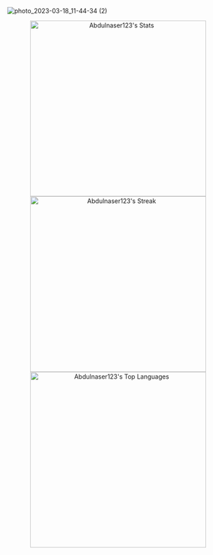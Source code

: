 ![photo_2023-03-18_11-44-34 (2)](https://user-images.githubusercontent.com/108693961/226169368-788235af-3a87-42fb-9786-62d3fbaae2e0.jpg)
<p align="center">
  <img src="https://github-readme-stats.vercel.app/api?username=Abdulnaser123&theme=tokyonight&show_icons=true&hide_border=false&count_private=true" alt="Abdulnaser123's Stats" width="400">
  <br>
  <img src="https://github-readme-streak-stats.herokuapp.com/?user=Abdulnaser123&theme=tokyonight&hide_border=false" alt="Abdulnaser123's Streak" width="400">
  <br>
  <img src="https://github-readme-stats.vercel.app/api/top-langs/?username=Abdulnaser123&theme=tokyonight&show_icons=true&hide_border=false&layout=compact" alt="Abdulnaser123's Top Languages" width="400">
</p>
